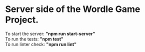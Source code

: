 # Server side of the Wordle Game Project.

To start the server: <b>"npm run start-server"</b><br>
To run the tests: <b>"npm test"</b><br>
To run linter check: <b>"npm run lint"</b>
